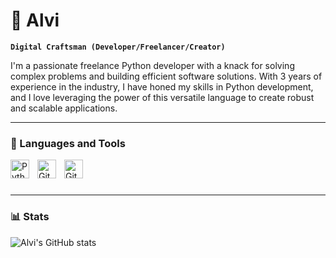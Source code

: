 # 🦅 Alvi

**`Digital Craftsman (Developer/Freelancer/Creator)`**

I'm a passionate freelance Python developer with a knack for solving complex problems and building efficient software solutions. With 3 years of experience in the industry, I have honed my skills in Python development, and I love leveraging the power of this versatile language to create robust and scalable applications.

---

### 🧰 Languages and Tools

<img align="left" alt="Python" width="30px" style="padding-right:10px;" src="https://cdn.jsdelivr.net/gh/devicons/devicon/icons/python/python-plain.svg" />
<img align="left" alt="GitHub" width="30px" style="padding-right:10px;" src="https://cdn.jsdelivr.net/gh/devicons/devicon/icons/github/github-original.svg" />
<img align="left" alt="Git" width="30px" style="padding-right:10px;" src="https://cdn.jsdelivr.net/gh/devicons/devicon/icons/git/git-original.svg" />
<br />

#

---

### 📊 Stats

![Alvi's GitHub stats](https://github-readme-stats.vercel.app/api?username=AlviAbrar&show_icons=true&theme=gruvbox)
